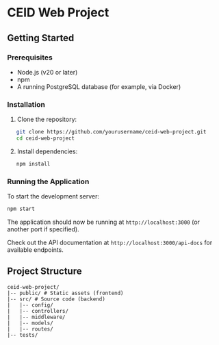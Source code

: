 # CEID Web Project

## Getting Started

### Prerequisites

- Node.js (v20 or later)
- npm
- A running PostgreSQL database (for example, via Docker)

### Installation

1. Clone the repository:

```bash
   git clone https://github.com/yourusername/ceid-web-project.git
   cd ceid-web-project
```

2. Install dependencies:

```bash
   npm install
```

### Running the Application

To start the development server:

```bash
npm start
```

The application should now be running at `http://localhost:3000` (or another port if specified).

Check out the API documentation at `http://localhost:3000/api-docs` for available endpoints.

## Project Structure

```text
ceid-web-project/
|-- public/ # Static assets (frontend)
|-- src/ # Source code (backend)
|   |-- config/
|   |-- controllers/
|   |-- middleware/
|   |-- models/
|   |-- routes/
|-- tests/
```
